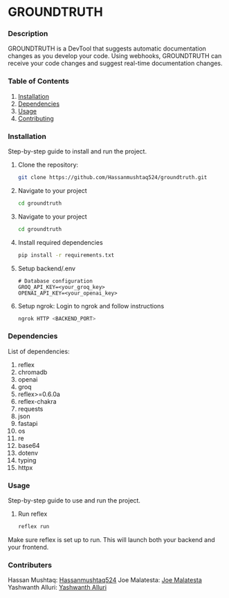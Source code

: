 # GROUNDTRUTH

### Description
GROUNDTRUTH is a DevTool that suggests automatic documentation changes as you develop your code. Using webhooks, GROUNDTRUTH can receive your code changes and suggest real-time documentation changes. 


### Table of Contents
1. [Installation](#installation)
2. [Dependencies](#dependencies)
3. [Usage](#usage)
4. [Contributing](#contributing)

### Installation
Step-by-step guide to install and run the project.

1. Clone the repository:
   ```bash
   git clone https://github.com/Hassanmushtaq524/groundtruth.git

2. Navigate to your project
   ```bash
   cd groundtruth
   
3. Navigate to your project
   ```bash
   cd groundtruth
   
4. Install required dependencies
   ```bash
   pip install -r requirements.txt

5. Setup backend/.env 
   ```plaintext
   # Database configuration
   GROQ_API_KEY=<your_groq_key>
   OPENAI_API_KEY=<your_openai_key>
   
6. Setup ngrok:
   Login to ngrok and follow instructions
   ```bash
   ngrok HTTP <BACKEND_PORT>

### Dependencies
List of dependencies:

1. reflex
2. chromadb
3. openai
4. groq
5. reflex>=0.6.0a
6. reflex-chakra
7. requests
8. json
9. fastapi
10. os
11. re
12. base64
13. dotenv
14. typing
15. httpx
   
### Usage
Step-by-step guide to use and run the project.

1. Run reflex
   ```bash
   reflex run

Make sure reflex is set up to run. This will launch both your backend and your frontend.

### Contributers
Hassan Mushtaq: [Hassanmushtaq524](https://github.com/hassanmushtaq524)
Joe Malatesta: [Joe Malatesta](https://github.com/joemmalatesta)
Yashwanth Alluri: [Yashwanth Alluri](https://github.com/yashalluri)


